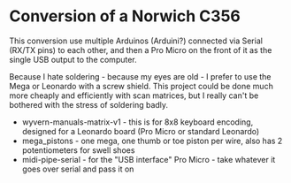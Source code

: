 # Conversion of a Norwich C356

This conversion use multiple Arduinos (Arduini?) connected via Serial (RX/TX pins) to each other, and then a Pro Micro on the front of it as the single USB output to the computer.

Because I hate soldering - because my eyes are old - I prefer to use the Mega or Leonardo with a screw shield. This project could be done much more cheaply and efficiently with scan matrices, but I really can't be bothered with the stress of soldering badly.

- wyvern-manuals-matrix-v1 - this is for 8x8 keyboard encoding, designed for a Leonardo board (Pro Micro or standard Leonardo)
- mega_pistons - one mega, one thumb or toe piston per wire, also has 2 potentiometers for swell shoes
- midi-pipe-serial - for the "USB interface" Pro Micro - take whatever it goes over serial and pass it on